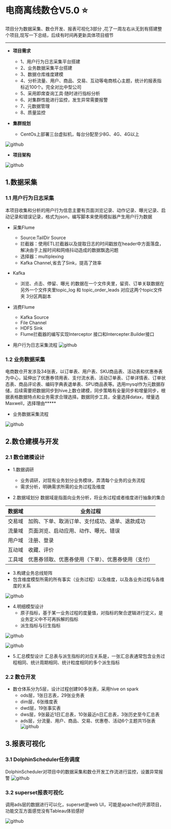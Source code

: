 # 电商离线数仓V5.0 :star:
项目分为数据采集、数仓开发、报表可视化3部分 ,花了一周左右从无到有搭建整个项目,现写一下总结，后续有时间再更新具体项目细节

-----
- **项目需求**
  - 1、用户行为日志采集平台搭建
  - 2、业务数据采集平台搭建
  - 3、数据仓库维度建模
  - 4、分析流量、用户、商品、交易、互动等电商核心主题，统计的报表指标近100个。完全对比中型公司
  - 5、采用即席查询工具·随时进行指标分析
  - 6、对集群性能进行监控，发生异常需要报警
  - 7、元数据管理
  - 8、质量监控


- **集群规划**
  - CentOs上部署三台虚拟机，每台分配至少8G、4G、4G以上

![github](https://github.com/AiRanXin/e-commerce_warehouseV5.0/blob/main/demo_picture/%E9%9B%86%E7%BE%A4%E6%9C%8D%E5%8A%A1%E5%99%A81.png "github")  

- **项目架构**

![github](https://github.com/AiRanXin/e-commerce_warehouseV5.0/blob/main/demo_picture/%E6%95%B0%E6%8D%AE%E4%BB%93%E5%BA%93%E6%A0%B8%E5%BF%83%E6%9E%B6%E6%9E%84.png "github") 
## 1.数据采集
### 1.1 用户行为日志采集
本项目收集和分析的用户行为信息主要有页面浏览记录、动作记录、曝光记录、启动记录和错误记录，格式为json，编写脚本来使用模拟器产生用户行为数据
- 采集Flume
  - Source:TailDir Source
  - 拦截器：使用ETL拦截器以及提取日志的时间戳放在header中方面落盘，解决由于上报时间和网络抖动造成的数据飘逸问题
  - 选择器：multiplexing
  - Kafka Channel,省去了Sink，提高了效率

- Kafka
  -  浏览、点击、停留、曝光 的数据在一个文件夹里，留资、订单关联数据在另外一个文件夹里topic_log 和 topic_order_leads 对应这两个topic文件夹 3分区两副本

- 消费Flume
  - Kafka Source
  - File Channel
  - HDFS Sink
  - Flume拦截器的编写实现Interceptor 接口和Intercepter.Builder接口
- 用户行为日志采集流程
 ![github]( https://github.com/AiRanXin/e-commerce_warehouseV5.0/blob/main/demo_picture/%E7%94%A8%E6%88%B7%E8%A1%8C%E4%B8%BA%E9%87%87%E9%9B%86%E6%B5%81%E7%A8%8B.png "github") 

### 1.2 业务数据采集
电商数仓开发涉及34张表，以订单表、用户表、SKU商品表、活动表和优惠券表为中心，延伸出了优惠券领用表、支付流水表、活动订单表、订单详情表、订单状态表、商品评论表、编码字典表退单表、SPU商品表等。选用mysql作为元数据存储，后续需要把数据同步到hive上数仓建模，同步策略有全量同步和增量同步，根据表格数据特点和业务需求合理选择。数据同步工具，全量选择datax，增量选Maxwell，选择理由*****
- 业务数据采集流程

![github](https://github.com/AiRanXin/e-commerce_warehouseV5.0/blob/main/demo_picture/%E4%B8%9A%E5%8A%A1%E9%87%87%E9%9B%86%E6%B5%81%E7%A8%8B.png "github") 

## 2.数仓建模与开发

### 2.1 数仓建模设计
- 1.数据调研
   - 业务调研，对现有业务划分业务模块，弄清每个业务的业务流程
   -  需求分析，明确需求所需的业务过程及维度

- 2.数据域划分
数据域是指面向业务分析，将业务过程或者维度进行抽象的集合
 
| 数据域 | 业务过程 |
|-----|-----|
| 交易域 | 加购、下单、取消订单、支付成功、退单、退款成功 |
| 流量域 | 页面浏览、启动应用、动作、曝光、错误|
| 用户域 | 注册、登录 |
| 互动域 |	收藏、评价 |
| 工具域 |	优惠券领取、优惠券使用（下单）、优惠券使用（支付）|
	
- 3.构建业务总线矩阵
- 包含维度模型所需的所有事实（业务过程）以及维度，以及各业务过程与各维度的关系

![github](https://github.com/AiRanXin/e-commerce_warehouseV5.0/blob/main/demo_picture/%E4%B8%9A%E5%8A%A1%E6%80%BB%E7%BA%BF%E7%9F%A9%E9%98%B5%E5%9B%BE.png "github") 

- 4.明细模型设计
	- 原子指标，基于某一业务过程的度量值，对指标的聚合逻辑进行定义，是业务定义中不可再拆解的指标
	- 派生指标与衍生指标

![github](https://github.com/AiRanXin/e-commerce_warehouseV5.0/blob/main/demo_picture/%E6%B4%BE%E7%94%9F%E6%8C%87%E6%A0%87.png "github") 

![github](https://github.com/AiRanXin/e-commerce_warehouseV5.0/blob/main/demo_picture/%E8%A1%8D%E7%94%9F%E6%8C%87%E6%A0%87.png "github") 

- 5.汇总模型设计
汇总表与派生指标的对应关系是，一张汇总表通常包含业务过程相同、统计周期相同、统计粒度相同的多个派生指标

### 2.2 数仓开发
- 数仓体系分为5层，设计过程创建90多张表，采用hive on spark
	- ods层，1张日志表，29张业务表
	- dim层，6张维度表
	- dwd层，19张事实表
	- dws层，9张最近1日汇总表，10张最近n日汇总表，3张历史至今汇总表
	- ads层，分流量、用户、商品、交易、优惠卷、活动6个主题共15张表
 ![github](https://github.com/AiRanXin/e-commerce_warehouseV5.0/blob/main/demo_picture/%E6%95%B0%E4%BB%93%E6%80%BB%E8%A1%A8%E6%95%B0.png "github") 

## 3.报表可视化

### 3.1 DolphinScheduler任务调度
 DolphinScheduler对项目中的数据采集和数仓开发工作流进行监控，设置异常报警
![github](https://github.com/AiRanXin/e-commerce_warehouseV5.0/blob/main/demo_picture/%E5%B0%8F%E6%B5%B7%E8%B1%9A%E8%B0%83%E5%BA%A6.png "github") 
### 3.2 superset报表可视化
调用ads层的数据进行可以化，superset是web UI，可能是apache的开源项目，功能交互方面感觉没有Tableau体验感好

![github](https://github.com/AiRanXin/e-commerce_warehouseV5.0/blob/main/demo_picture/superset.png "github") 
